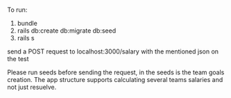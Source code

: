 # 
To run:
1. bundle
2. rails db:create db:migrate db:seed
3. rails s

send a POST request to localhost:3000/salary
with the mentioned json on the test

Please run seeds before sending the request, in the seeds is the team goals creation.
The app structure supports calculating several teams salaries and not just resuelve.
